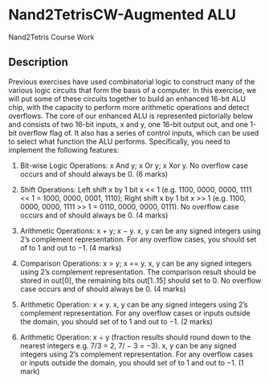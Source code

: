 # Nand2TetrisCW-Augmented ALU
Nand2Tetris Course Work

## Description
Previous exercises have used combinatorial logic to construct many of the various
logic circuits that form the basis of a computer. In this exercise, we will put some
of these circuits together to build an enhanced 16-bit ALU chip, with the capacity
to perform more arithmetic operations and detect overflows.
The core of our enhanced ALU is represented pictorially below and consists of
two 16-bit inputs, x and y, one 16-bit output out, and one 1-bit overflow flag of.
It also has a series of control inputs, which can be used to select what function the
ALU performs. Specifically, you need to implement the following features:

1. Bit-wise Logic Operations: x And y; x Or y; x Xor y. No overflow case occurs
and of should always be 0.
(6 marks)

2. Shift Operations: Left shift x by 1 bit x << 1 (e.g. 1100, 0000, 0000, 1111 <<
1 = 1000, 0000, 0001, 1110); Right shift x by 1 bit x >> 1 (e.g. 1100, 0000, 0000,
1111 >> 1 = 0110, 0000, 0000, 0111). No overflow case occurs and of should
always be 0.
(4 marks)

3. Arithmetic Operations: x + y; x − y. x, y can be any signed integers using
2’s complement representation. For any overflow cases, you should set of to
1 and out to −1.
(4 marks)

4. Comparison Operations: x > y; x == y. x, y can be any signed integers using
2’s complement representation. The comparison result should be stored in
out[0], the remaining bits out[1..15] should set to 0. No overflow case occurs
and of should always be 0.
(4 marks)

5. Arithmetic Operation: x × y. x, y can be any signed integers using 2’s complement representation. For any overflow cases or inputs outside the domain,
you should set of to 1 and out to −1.
(2 marks)

6. Arithmetic Operation: x ÷ y (fraction results should round down to the
nearest integers e.g. 7/3 = 2, 7/ − 3 = −3). x, y can be any signed integers
using 2’s complement representation. For any overflow cases or inputs outside
the domain, you should set of to 1 and out to −1.
(1 mark)
